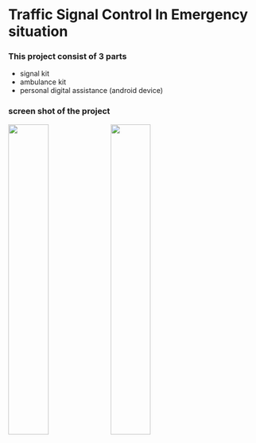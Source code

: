 # Traffic Signal Control In Emergency situation

<h3> This project consist of 3 parts</h3>

<ul>
  <li>signal kit</li>
  <li>ambulance kit</li>
  <li> personal digital assistance (android device)</li>
</ul>

<h3> screen shot of the project </h3>

<img src="screenshot/Frame 2" width="40%">


<img src="screenshot/Frame 3" width="40%">

